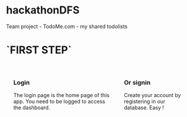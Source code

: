 # hackathonDFS
Team project - TodoMe.com - my shared todolists

<h1>`FIRST STEP`</h1>
<div style="display : flex; flex-direction : row; justify-content : space-between;">
  <div style="padding:20px">
    <h3>Login</h3>
    <p>The login page is the home page of this app. You need to be logged to access the dashboard.</p>
  </div>
  <div style="padding:20px">
    <h3>Or signin</h3>
    <p>Create your account by registering in our database. Easy !</p>
  </div>
</div>
